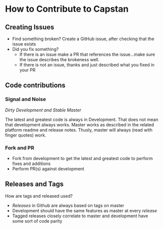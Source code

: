 # How to Contribute to Capstan



## Creating Issues

- Find something broken? Create a GitHub issue, after checking that the issue exists
- Did you fix something?
  - If there  is an issue make a PR that references the issue...make sure the issue describes the brokeness well.
  - If there is not an issue, thanks and just described what you fixed in your PR


## Code contributions

### Signal and Noise

*Dirty Development and Stable Master*

The latest and greatest code is always in Development. That does not mean that development always works. Master works as described in the related platform readme and release notes. Thusly, master will always (read with finger quotes) work. 

### Fork and PR

- Fork from development to get the latest and greatest code to perform fixes and additions
- Perform PR(s) against development


## Releases and Tags

How are tags and released used?

- *Releases* in Github are always based on tags on master
- Development should have the same features as master at every *release*
- Tagged releases closely correlate to master and development have some sort of code parity


